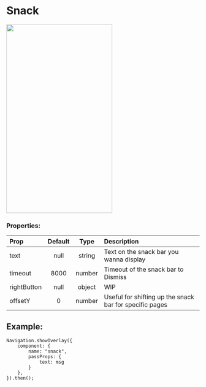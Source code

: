 # Snack

<img width="276" height="492" src="https://github.com/replecta/react-native-navigation-ui/blob/master/docs/gif/Snack.gif">

### Properties:

| Prop  | Default  | Type | Description |
| :------------ |:---------------:| :---------------:| :-----|
| text | null | string | Text on the snack bar you wanna display |
| timeout | 8000 | number | Timeout of the snack bar to Dismiss |
| rightButton | null | object | WIP |
| offsetY | 0 | number | Useful for shifting up the snack bar for specific pages |

## Example:
```
Navigation.showOverlay({
    component: {
        name: "snack",
        passProps: {
            text: msg
        }
    },
}).then();
```
